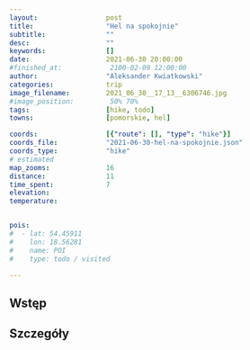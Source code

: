 ```yaml
---
layout:                 post
title:                  "Hel na spokojnie"
subtitle:               ""
desc:                   ""
keywords:               []
date:                   2021-06-30 20:00:00
#finished_at:            2100-02-09 12:00:00
author:                 "Aleksander Kwiatkowski"
categories:             trip
image_filename:         2021_06_30__17_13__6306746.jpg
#image_position:         50% 70%
tags:                   [hike, todo]
towns:                  [pomorskie, hel]

coords:                 [{"route": [], "type": "hike"}]
coords_file:            "2021-06-30-hel-na-spokojnie.json"
coords_type:            "hike"
# estimated
map_zooms:              16
distance:               11
time_spent:             7
elevation:
temperature:


pois:
#  - lat: 54.45911
#    lon: 18.56281
#    name: POI
#    type: todo / visited

---
```



## Wstęp

## Szczegóły
